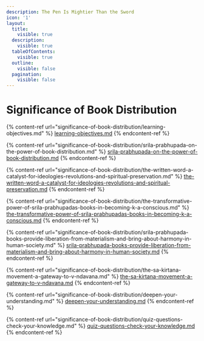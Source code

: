 ```yaml
---
description: The Pen Is Mightier Than the Sword
icon: '1'
layout:
  title:
    visible: true
  description:
    visible: true
  tableOfContents:
    visible: true
  outline:
    visible: false
  pagination:
    visible: false
---
```


# Significance of Book Distribution



{% content-ref url="significance-of-book-distribution/learning-objectives.md" %}
[learning-objectives.md](significance-of-book-distribution/learning-objectives.md)
{% endcontent-ref %}

{% content-ref url="significance-of-book-distribution/srila-prabhupada-on-the-power-of-book-distribution.md" %}
[srila-prabhupada-on-the-power-of-book-distribution.md](significance-of-book-distribution/srila-prabhupada-on-the-power-of-book-distribution.md)
{% endcontent-ref %}

{% content-ref url="significance-of-book-distribution/the-written-word-a-catalyst-for-ideologies-revolutions-and-spiritual-preservation.md" %}
[the-written-word-a-catalyst-for-ideologies-revolutions-and-spiritual-preservation.md](significance-of-book-distribution/the-written-word-a-catalyst-for-ideologies-revolutions-and-spiritual-preservation.md)
{% endcontent-ref %}

{% content-ref url="significance-of-book-distribution/the-transformative-power-of-srila-prabhupadas-books-in-becoming-k-a-conscious.md" %}
[the-transformative-power-of-srila-prabhupadas-books-in-becoming-k-a-conscious.md](significance-of-book-distribution/the-transformative-power-of-srila-prabhupadas-books-in-becoming-k-a-conscious.md)
{% endcontent-ref %}

{% content-ref url="significance-of-book-distribution/srila-prabhupada-books-provide-liberation-from-materialism-and-bring-about-harmony-in-human-society.md" %}
[srila-prabhupada-books-provide-liberation-from-materialism-and-bring-about-harmony-in-human-society.md](significance-of-book-distribution/srila-prabhupada-books-provide-liberation-from-materialism-and-bring-about-harmony-in-human-society.md)
{% endcontent-ref %}

{% content-ref url="significance-of-book-distribution/the-sa-kirtana-movement-a-gateway-to-v-ndavana.md" %}
[the-sa-kirtana-movement-a-gateway-to-v-ndavana.md](significance-of-book-distribution/the-sa-kirtana-movement-a-gateway-to-v-ndavana.md)
{% endcontent-ref %}

{% content-ref url="significance-of-book-distribution/deepen-your-understanding.md" %}
[deepen-your-understanding.md](significance-of-book-distribution/deepen-your-understanding.md)
{% endcontent-ref %}

{% content-ref url="significance-of-book-distribution/quiz-questions-check-your-knowledge.md" %}
[quiz-questions-check-your-knowledge.md](significance-of-book-distribution/quiz-questions-check-your-knowledge.md)
{% endcontent-ref %}

